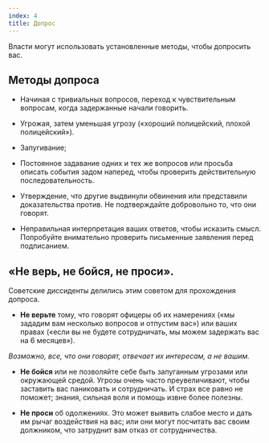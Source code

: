 ```yaml
---
index: 4
title: Допрос
---
```

Власти могут использовать установленные методы, чтобы допросить вас.

## Методы допроса

*   Начиная с тривиальных вопросов, переход к чувствительным вопросам, когда задержанные начали говорить.

*   Угрожая, затем уменьшая угрозу («хороший полицейский, плохой полицейский»).

*   Запугивание;

*   Постоянное задавание одних и тех же вопросов или просьба описать события задом наперед, чтобы проверить действительную последовательность.

*   Утверждение, что другие выдвинули обвинения или представили доказательства против. Не подтверждайте добровольно то, что они говорят.

*   Неправильная интерпретация ваших ответов, чтобы исказить смысл. Попробуйте внимательно проверить письменные заявления перед подписанием.

## «Не верь, не бойся, не проси».

Советские диссиденты делились этим советом для прохождения допроса.

* **Не верьте** тому, что говорят офицеры об их намерениях («мы зададим вам несколько вопросов и отпустим вас») или ваших правах («если вы не будете сотрудничать, мы можем задержать вас на 6 месяцев»).

*Возможно, все, что они говорят, отвечает их интересам, а не вашим.*

* **Не бойся** или не позволяйте себе быть запуганным угрозами или окружающей средой. Угрозы очень часто преувеличивают, чтобы заставить вас паниковать и сотрудничать. И страх все равно не поможет; знания, сильная воля и помощь извне более полезны.

* **Не проси** об одолжениях. Это может выявить слабое место и дать им рычаг воздействия на вас; или они могут посчитать вас своим должником, что затруднит вам отказ от сотрудничества.
